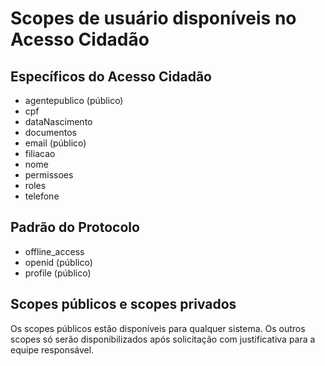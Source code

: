 # Scopes de usuário disponíveis no Acesso Cidadão

## Específicos do Acesso Cidadão

* agentepublico (público)
* cpf
* dataNascimento
* documentos
* email (público)
* filiacao
* nome
* permissoes
* roles
* telefone

## Padrão do Protocolo

* offline_access
* openid (público)
* profile (público)

## Scopes públicos e scopes privados

Os scopes públicos estão disponíveis para qualquer sistema. Os outros scopes só serão disponibilizados após solicitação com justificativa para a equipe responsável.